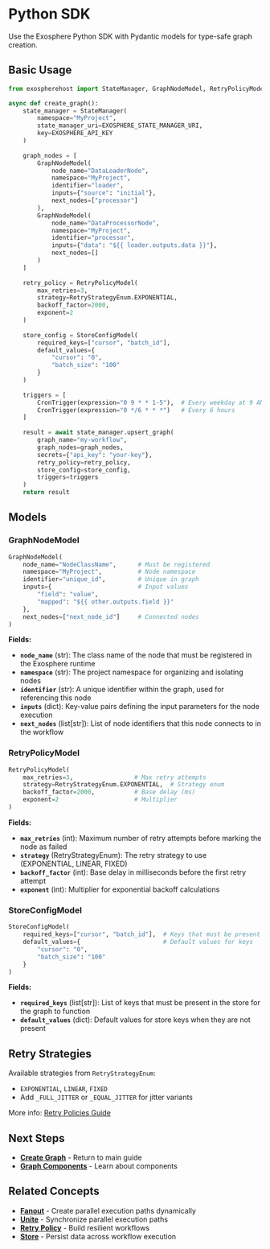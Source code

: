 # Python SDK

Use the Exosphere Python SDK with Pydantic models for type-safe graph creation.

## Basic Usage

```python hl_lines="42-48"
from exospherehost import StateManager, GraphNodeModel, RetryPolicyModel, StoreConfigModel, CronTrigger, RetryStrategyEnum

async def create_graph():
    state_manager = StateManager(
        namespace="MyProject",
        state_manager_uri=EXOSPHERE_STATE_MANAGER_URI,
        key=EXOSPHERE_API_KEY
    )
    
    graph_nodes = [
        GraphNodeModel(
            node_name="DataLoaderNode",
            namespace="MyProject",
            identifier="loader",
            inputs={"source": "initial"},
            next_nodes=["processor"]
        ),
        GraphNodeModel(
            node_name="DataProcessorNode",
            namespace="MyProject",
            identifier="processor",
            inputs={"data": "${{ loader.outputs.data }}"},
            next_nodes=[]
        )
    ]
    
    retry_policy = RetryPolicyModel(
        max_retries=3,
        strategy=RetryStrategyEnum.EXPONENTIAL,
        backoff_factor=2000,
        exponent=2
    )
    
    store_config = StoreConfigModel(
        required_keys=["cursor", "batch_id"],
        default_values={
            "cursor": "0",
            "batch_size": "100"
        }
    )
    
    triggers = [
        CronTrigger(expression="0 9 * * 1-5"),  # Every weekday at 9 AM
        CronTrigger(expression="0 */6 * * *")   # Every 6 hours
    ]
    
    result = await state_manager.upsert_graph(
        graph_name="my-workflow",
        graph_nodes=graph_nodes,
        secrets={"api_key": "your-key"},
        retry_policy=retry_policy,
        store_config=store_config,
        triggers=triggers
    )
    return result
```

## Models

### GraphNodeModel
```python
GraphNodeModel(
    node_name="NodeClassName",      # Must be registered
    namespace="MyProject",          # Node namespace
    identifier="unique_id",         # Unique in graph
    inputs={                        # Input values
        "field": "value",
        "mapped": "${{ other.outputs.field }}"
    },
    next_nodes=["next_node_id"]     # Connected nodes
)
```

**Fields:**

- **`node_name`** (str): The class name of the node that must be registered in the Exosphere runtime
- **`namespace`** (str): The project namespace for organizing and isolating nodes
- **`identifier`** (str): A unique identifier within the graph, used for referencing this node
- **`inputs`** (dict): Key-value pairs defining the input parameters for the node execution
- **`next_nodes`** (list[str]): List of node identifiers that this node connects to in the workflow

### RetryPolicyModel
```python
RetryPolicyModel(
    max_retries=3,                 # Max retry attempts
    strategy=RetryStrategyEnum.EXPONENTIAL,  # Strategy enum
    backoff_factor=2000,           # Base delay (ms)
    exponent=2                     # Multiplier
)
```

**Fields:**

- **`max_retries`** (int): Maximum number of retry attempts before marking the node as failed
- **`strategy`** (RetryStrategyEnum): The retry strategy to use (EXPONENTIAL, LINEAR, FIXED)
- **`backoff_factor`** (int): Base delay in milliseconds before the first retry attempt
- **`exponent`** (int): Multiplier for exponential backoff calculations

### StoreConfigModel
```python
StoreConfigModel(
    required_keys=["cursor", "batch_id"],  # Keys that must be present
    default_values={                       # Default values for keys
        "cursor": "0",
        "batch_size": "100"
    }
)
```

**Fields:**

- **`required_keys`** (list[str]): List of keys that must be present in the store for the graph to function
- **`default_values`** (dict): Default values for store keys when they are not present

## Retry Strategies

Available strategies from `RetryStrategyEnum`:

- `EXPONENTIAL`, `LINEAR`, `FIXED`
- Add `_FULL_JITTER` or `_EQUAL_JITTER` for jitter variants

More info: [Retry Policies Guide](./retry-policy.md)

## Next Steps

- **[Create Graph](./create-graph.md)** - Return to main guide
- **[Graph Components](./graph-components.md)** - Learn about components

## Related Concepts

- **[Fanout](./fanout.md)** - Create parallel execution paths dynamically
- **[Unite](./unite.md)** - Synchronize parallel execution paths
- **[Retry Policy](./retry-policy.md)** - Build resilient workflows
- **[Store](./store.md)** - Persist data across workflow execution
